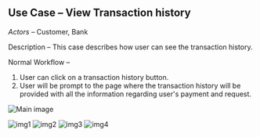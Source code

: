 ﻿## Use Case – View Transaction history

_Actors_ – Customer, Bank

Description – This case describes how user can see the transaction history.

   Normal Workflow –



1. User can click on a transaction history button.
2. User will be prompt to the page where the transaction history will be provided with all the information regarding user&#39;s payment and request.

![Main image](https://i.imgur.com/fUzC6Mm.gif)


![img1](https://i.imgur.com/xRLQze9.png)
![img2](https://i.imgur.com/MaAZQlM.png)
![img3](https://i.imgur.com/zbndbou.png)
![img4](https://i.imgur.com/6T2QWDj.png)
